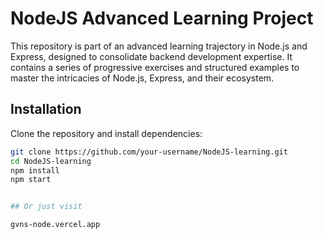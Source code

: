 # NodeJS Advanced Learning Project

This repository is part of an advanced learning trajectory in Node.js and Express, designed to consolidate backend development expertise. It contains a series of progressive exercises and structured examples to master the intricacies of Node.js, Express, and their ecosystem.

## Installation
Clone the repository and install dependencies:
```bash
git clone https://github.com/your-username/NodeJS-learning.git
cd NodeJS-learning
npm install
npm start


## Or just visit

gvns-node.vercel.app
